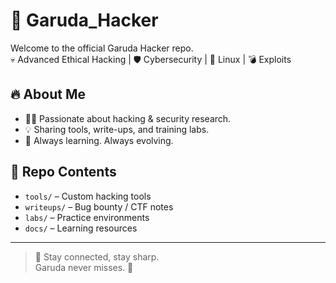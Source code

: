 # 🦅 Garuda_Hacker

Welcome to the official Garuda Hacker repo.  
💀 Advanced Ethical Hacking | 🛡️ Cybersecurity | 🐧 Linux | 💣 Exploits

## 🔥 About Me
- 👨‍💻 Passionate about hacking & security research.
- 💡 Sharing tools, write-ups, and training labs.
- 🧠 Always learning. Always evolving.

## 📂 Repo Contents
- `tools/` – Custom hacking tools
- `writeups/` – Bug bounty / CTF notes
- `labs/` – Practice environments
- `docs/` – Learning resources

---

> 💬 Stay connected, stay sharp.  
> Garuda never misses. 🦅
